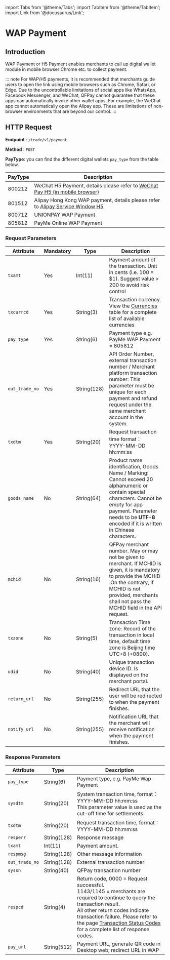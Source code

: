 import Tabs from '@theme/Tabs';
import TabItem from '@theme/TabItem';
import Link from '@docusaurus/Link';

# WAP Payment

## Introduction

WAP Payment or H5 Payment enables merchants to call up digital wallet module in mobile browser Chrome etc. to collect payment.

::: note
For WAP/H5 payments, it is recommended that merchants guide users to open the link using mobile browsers such as Chrome, Safari, or Edge. Due to the uncontrollable limitations of social apps like WhatsApp, Facebook Messenger, and WeChat, QFPay cannot guarantee that these apps can automatically invoke other wallet apps. For example, the WeChat app cannot automatically open the Alipay app. These are limitations of non-browser environments that are beyond our control.
:::
## HTTP Request

**Endpoint** : `/trade/v1/payment`

**Method** : `POST`

**PayType**: you can find the different digital wallets `pay_type` from the table below.

PayType | Description
------- | -------
800212 | WeChat H5 Payment, details please refer to [WeChat Pay H5 (in mobile browser)](/docs/online-shop/wechat/wechat-pay-h5)
801512 | Alipay Hong Kong WAP payment, details please refer to [Alipay Service Window H5](/docs/online-shop/alipay/alipay-service-window-h5)
800712 | UNIONPAY WAP Payment
805812 | PayMe Online WAP Payment

### Request Parameters

Attribute | Mandatory | Type | Description
-------- | --------- | ------- | -------
`txamt` | Yes | Int(11) | Payment amount of the transaction. Unit in cents (i.e. 100 = $1). Suggest value > 200 to avoid risk control
`txcurrcd` | Yes | String(3) | Transaction currency. View the [Currencies](/docs/preparation/paycode#currencies) table for a complete list of available currencies
`pay_type` | Yes | String(6) | Payment type e.g. PayMe WAP Payment = 805812
`out_trade_no` | Yes | String(128)| API Order Number, external transaction number / Merchant platform transaction number: This parameter must be unique for each payment and refund request under the same merchant account in the system.
`txdtm` | Yes | String(20) | Request transaction time format：<br/> YYYY-MM-DD hh:mm:ss
`goods_name` | No | String(64) | Product name identification, Goods Name / Marking: Cannot exceed 20 alphanumeric or contain special characters. Cannot be empty for app payment. Parameter needs to be **UTF-8** encoded if it is written in Chinese characters.
`mchid` | No | String(16) | QFPay merchant number. May or may not be given to merchant. If MCHID is given, it is mandatory to provide the MCHID .On the contrary, if MCHID is not provided, merchants shall not pass the MCHID field in the API request.
`txzone` | No | String(5) | Transaction Time zone: Record of the transaction in local time, default time zone is Beijing time UTC+8 (+0800).
`udid` | No | String(40) |  Unique transaction device ID. Is displayed on the merchant portal.
`return_url` | No | String(255) | Redirect URL that the user will be redirected to when the payment finishes.
`notify_url` | No | String(255) | Notification URL that the merchant will receive notification when the payment finishes.

### Response Parameters

Attribute | Type | Description
--------- | -------- | -------
`pay_type` | String(6) | Payment type, e.g. PayMe Wap Payment
`sysdtm` | String(20) | System transaction time, format：YYYY-MM-DD hh:mm:ss <br/> This parameter value is used as the cut-off time for settlements.
`txdtm` | String(20) | Request transaction time, format：YYYY-MM-DD hh:mm:ss
`resperr` | String(128) | Response message
`txamt` | Int(11) | Payment amount. 
`respmsg` | String(128) | Other message information
`out_trade_no` | String(128) | External transaction number  
`syssn` | String(40) |QFPay transaction number
`respcd` | String(4) | Return code, 0000 = Request successful. <br/> 1143/1145 = merchants are required to continue to query the transaction result. <br/> All other return codes indicate transaction failure. Please refer to the page [Transaction Status Codes](/docs/preparation/paycode#transaction-status-codes) for a complete list of response codes.  
`pay_url` | String(512) | Payment URL, generate QR code in Desktop web; redirect URL in WAP
